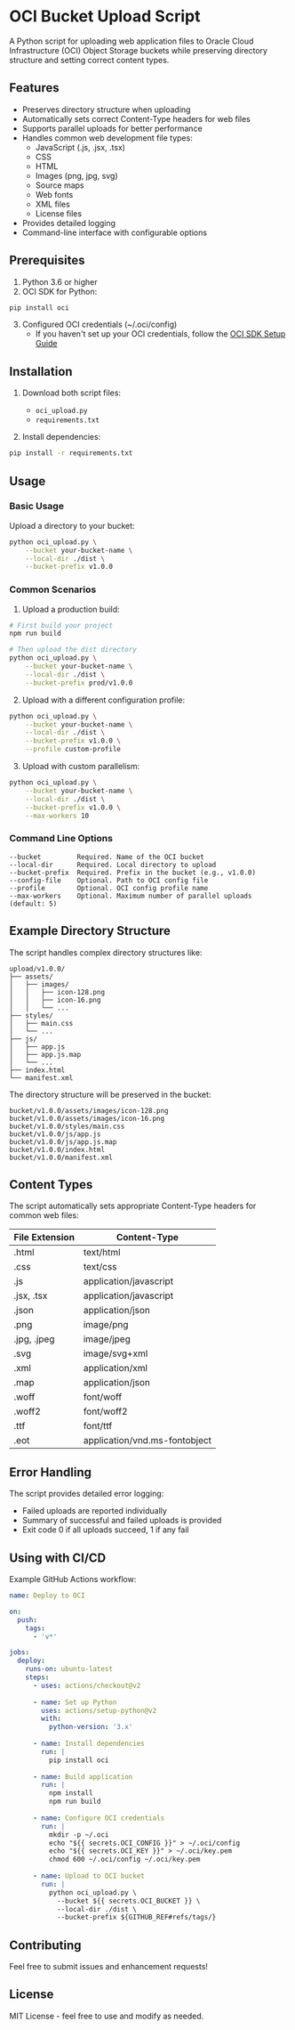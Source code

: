 # OCI Bucket Upload Script

A Python script for uploading web application files to Oracle Cloud Infrastructure (OCI) Object Storage buckets while preserving directory structure and setting correct content types.

## Features

- Preserves directory structure when uploading
- Automatically sets correct Content-Type headers for web files
- Supports parallel uploads for better performance
- Handles common web development file types:
  - JavaScript (.js, .jsx, .tsx)
  - CSS
  - HTML
  - Images (png, jpg, svg)
  - Source maps
  - Web fonts
  - XML files
  - License files
- Provides detailed logging
- Command-line interface with configurable options

## Prerequisites

1. Python 3.6 or higher
2. OCI SDK for Python:
```bash
pip install oci
```

3. Configured OCI credentials (~/.oci/config)
   - If you haven't set up your OCI credentials, follow the [OCI SDK Setup Guide](https://docs.oracle.com/en-us/iaas/Content/API/Concepts/sdkconfig.htm)

## Installation

1. Download both script files:
   - `oci_upload.py`
   - `requirements.txt`

2. Install dependencies:
```bash
pip install -r requirements.txt
```

## Usage

### Basic Usage

Upload a directory to your bucket:
```bash
python oci_upload.py \
    --bucket your-bucket-name \
    --local-dir ./dist \
    --bucket-prefix v1.0.0
```

### Common Scenarios

1. Upload a production build:
```bash
# First build your project
npm run build

# Then upload the dist directory
python oci_upload.py \
    --bucket your-bucket-name \
    --local-dir ./dist \
    --bucket-prefix prod/v1.0.0
```

2. Upload with a different configuration profile:
```bash
python oci_upload.py \
    --bucket your-bucket-name \
    --local-dir ./dist \
    --bucket-prefix v1.0.0 \
    --profile custom-profile
```

3. Upload with custom parallelism:
```bash
python oci_upload.py \
    --bucket your-bucket-name \
    --local-dir ./dist \
    --bucket-prefix v1.0.0 \
    --max-workers 10
```

### Command Line Options

```
--bucket         Required. Name of the OCI bucket
--local-dir      Required. Local directory to upload
--bucket-prefix  Required. Prefix in the bucket (e.g., v1.0.0)
--config-file    Optional. Path to OCI config file
--profile        Optional. OCI config profile name
--max-workers    Optional. Maximum number of parallel uploads (default: 5)
```

## Example Directory Structure

The script handles complex directory structures like:

```
upload/v1.0.0/
├── assets/
│   ├── images/
│   │   ├── icon-128.png
│   │   ├── icon-16.png
│   │   └── ...
├── styles/
│   ├── main.css
│   └── ...
├── js/
│   ├── app.js
│   ├── app.js.map
│   └── ...
├── index.html
└── manifest.xml
```

The directory structure will be preserved in the bucket:

```
bucket/v1.0.0/assets/images/icon-128.png
bucket/v1.0.0/assets/images/icon-16.png
bucket/v1.0.0/styles/main.css
bucket/v1.0.0/js/app.js
bucket/v1.0.0/js/app.js.map
bucket/v1.0.0/index.html
bucket/v1.0.0/manifest.xml
```

## Content Types

The script automatically sets appropriate Content-Type headers for common web files:

| File Extension | Content-Type |
|---------------|--------------|
| .html | text/html |
| .css | text/css |
| .js | application/javascript |
| .jsx, .tsx | application/javascript |
| .json | application/json |
| .png | image/png |
| .jpg, .jpeg | image/jpeg |
| .svg | image/svg+xml |
| .xml | application/xml |
| .map | application/json |
| .woff | font/woff |
| .woff2 | font/woff2 |
| .ttf | font/ttf |
| .eot | application/vnd.ms-fontobject |

## Error Handling

The script provides detailed error logging:
- Failed uploads are reported individually
- Summary of successful and failed uploads is provided
- Exit code 0 if all uploads succeed, 1 if any fail

## Using with CI/CD

Example GitHub Actions workflow:

```yaml
name: Deploy to OCI

on:
  push:
    tags:
      - 'v*'

jobs:
  deploy:
    runs-on: ubuntu-latest
    steps:
      - uses: actions/checkout@v2
      
      - name: Set up Python
        uses: actions/setup-python@v2
        with:
          python-version: '3.x'
          
      - name: Install dependencies
        run: |
          pip install oci
          
      - name: Build application
        run: |
          npm install
          npm run build
          
      - name: Configure OCI credentials
        run: |
          mkdir -p ~/.oci
          echo "${{ secrets.OCI_CONFIG }}" > ~/.oci/config
          echo "${{ secrets.OCI_KEY }}" > ~/.oci/key.pem
          chmod 600 ~/.oci/config ~/.oci/key.pem
          
      - name: Upload to OCI bucket
        run: |
          python oci_upload.py \
            --bucket ${{ secrets.OCI_BUCKET }} \
            --local-dir ./dist \
            --bucket-prefix ${GITHUB_REF#refs/tags/}
```

## Contributing

Feel free to submit issues and enhancement requests!

## License

MIT License - feel free to use and modify as needed.